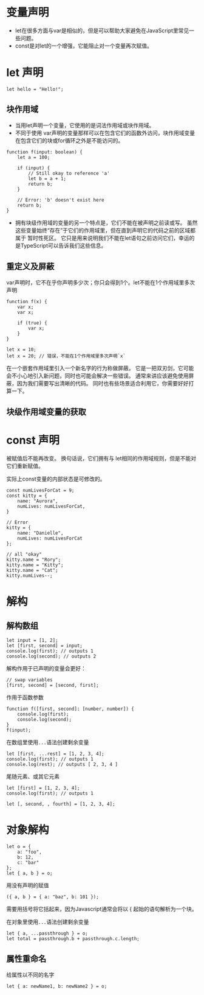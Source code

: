 # 变量声明
- let在很多方面与var是相似的，但是可以帮助大家避免在JavaScript里常见一些问题。
- const是对let的一个增强，它能阻止对一个变量再次赋值。


# let 声明
```
let hello = "Hello!";
```
## 块作用域
- 当用let声明一个变量，它使用的是词法作用域或块作用域。
- 不同于使用 var声明的变量那样可以在包含它们的函数外访问，块作用域变量在包含它们的块或for循环之外是不能访问的。

```
function f(input: boolean) {
    let a = 100;

    if (input) {
        // Still okay to reference 'a'
        let b = a + 1;
        return b;
    }

    // Error: 'b' doesn't exist here
    return b;
}
```

- 拥有块级作用域的变量的另一个特点是，它们不能在被声明之前读或写。 虽然这些变量始终“存在”于它们的作用域里，但在直到声明它的代码之前的区域都属于 暂时性死区。 它只是用来说明我们不能在let语句之前访问它们，幸运的是TypeScript可以告诉我们这些信息。


## 重定义及屏蔽
var声明时，它不在乎你声明多少次；你只会得到1个。let不能在1个作用域里多次声明
```
function f(x) {
    var x;
    var x;

    if (true) {
        var x;
    }
}

let x = 10;
let x = 20; // 错误，不能在1个作用域里多次声明`x`
```

在一个嵌套作用域里引入一个新名字的行为称做屏蔽。 它是一把双刃剑，它可能会不小心地引入新问题，同时也可能会解决一些错误。 通常来讲应该避免使用屏蔽，因为我们需要写出清晰的代码。 同时也有些场景适合利用它，你需要好好打算一下。
                                                             
## 块级作用域变量的获取


# const 声明
被赋值后不能再改变。 换句话说，它们拥有与 let相同的作用域规则，但是不能对它们重新赋值。

实际上const变量的内部状态是可修改的。
```
const numLivesForCat = 9;
const kitty = {
    name: "Aurora",
    numLives: numLivesForCat,
}

// Error
kitty = {
    name: "Danielle",
    numLives: numLivesForCat
};

// all "okay"
kitty.name = "Rory";
kitty.name = "Kitty";
kitty.name = "Cat";
kitty.numLives--;
```


# 解构
## 解构数组
```
let input = [1, 2];
let [first, second] = input;
console.log(first); // outputs 1
console.log(second); // outputs 2
```

解构作用于已声明的变量会更好：

```
// swap variables
[first, second] = [second, first];
```

作用于函数参数
```
function f([first, second]: [number, number]) {
    console.log(first);
    console.log(second);
}
f(input);
```

在数组里使用`...`语法创建剩余变量
```
let [first, ...rest] = [1, 2, 3, 4];
console.log(first); // outputs 1
console.log(rest); // outputs [ 2, 3, 4 ]
```

尾随元素、或其它元素
```
let [first] = [1, 2, 3, 4];
console.log(first); // outputs 1

let [, second, , fourth] = [1, 2, 3, 4];
```


# 对象解构
```
let o = {
    a: "foo",
    b: 12,
    c: "bar"
};
let { a, b } = o;
```

用没有声明的赋值
```
({ a, b } = { a: "baz", b: 101 });
```
需要用括号将它括起来，因为Javascript通常会将以 { 起始的语句解析为一个块。

在对象里使用`...`语法创建剩余变量
```
let { a, ...passthrough } = o;
let total = passthrough.b + passthrough.c.length;
```

## 属性重命名
给属性以不同的名字
```
let { a: newName1, b: newName2 } = o;
```













